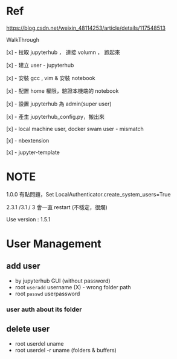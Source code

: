 # Ref

https://blog.csdn.net/weixin_48114253/article/details/117548513

WalkThrough

[x] - 拉取 jupyterhub ， 連接 volumn ， 跑起來

[x] - 建立 user - jupyterhub

[x] - 安裝 gcc , vim & 安裝 notebook

[x] - 配置 home 權限，驗證本機端的 notebook

[x] - 設置 jupyterhub 為 admin(super user)

[x] - 產生 jupyterhub_config.py，搬出來

[x] - local machine user, docker swam user - mismatch

[x] - nbextension

[x] - jupyter-template
# NOTE

1.0.0 有點問題，Set LocalAuthenticator.create_system_users=True

2.3.1 /3.1 / 3 會一直 restart (不穩定，很爛)

Use version : 1.5.1


# User Management

## add user
* by jupyterhub GUI (without password)
* root `useradd` username (X) - wrong folder path
* root `passwd` userpassword

### user auth about its folder


## delete user
   * root userdel uname 
   * root userdel -r uname (folders & buffers)